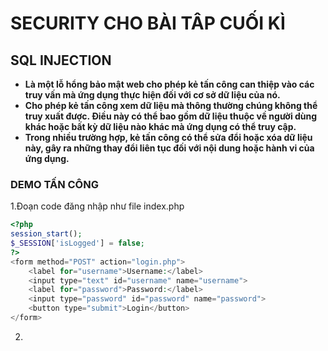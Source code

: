 # SECURITY CHO BÀI TÂP CUỐI KÌ
## SQL INJECTION
* **Là một lỗ hổng bảo mật web cho phép kẻ tấn công can thiệp vào các truy vấn mà ứng dụng thực hiện đối với cơ sở dữ liệu của nó.**
* **Cho phép kẻ tấn công xem dữ liệu mà thông thường chúng không thể truy xuất được. Điều này có thể bao gồm dữ liệu thuộc về người dùng khác hoặc bất kỳ dữ liệu nào khác mà ứng dụng có thể truy cập.**
* **Trong nhiều trường hợp, kẻ tấn công có thể sửa đổi hoặc xóa dữ liệu này, gây ra những thay đổi liên tục đối với nội dung hoặc hành vi của ứng dụng.**
### DEMO TẤN CÔNG
1.Đoạn code đăng nhập như file index.php
```php
<?php
session_start();
$_SESSION['isLogged'] = false;
?>
<form method="POST" action="login.php">
    <label for="username">Username:</label>
    <input type="text" id="username" name="username">
    <label for="password">Password:</label>
    <input type="password" id="password" name="password">
    <button type="submit">Login</button>
</form>
```
2.
